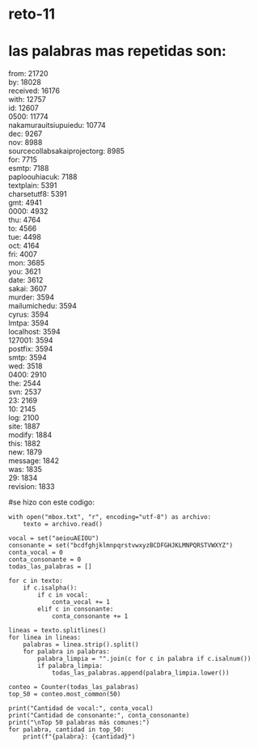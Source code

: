 # reto-11
# las palabras mas repetidas son:

  from: 21720  
by: 18028  
received: 16176  
with: 12757  
id: 12607  
0500: 11774  
nakamurauitsiupuiedu: 10774  
dec: 9267  
nov: 8988  
sourcecollabsakaiprojectorg: 8985  
for: 7715  
esmtp: 7188  
paploouhiacuk: 7188  
textplain: 5391  
charsetutf8: 5391  
gmt: 4941  
0000: 4932  
thu: 4764  
to: 4566  
tue: 4498  
oct: 4164  
fri: 4007  
mon: 3685  
you: 3621  
date: 3612  
sakai: 3607  
murder: 3594  
mailumichedu: 3594  
cyrus: 3594  
lmtpa: 3594  
localhost: 3594  
127001: 3594  
postfix: 3594  
smtp: 3594  
wed: 3518  
0400: 2910  
the: 2544  
svn: 2537  
23: 2169  
10: 2145  
log: 2100  
site: 1887  
modify: 1884  
this: 1882  
new: 1879  
message: 1842  
was: 1835  
29: 1834  
revision: 1833  

#se hizo con este codigo:

    with open("mbox.txt", "r", encoding="utf-8") as archivo:
        texto = archivo.read()

    vocal = set("aeiouAEIOU")
    consonante = set("bcdfghjklmnpqrstvwxyzBCDFGHJKLMNPQRSTVWXYZ")
    conta_vocal = 0
    conta_consonante = 0
    todas_las_palabras = []

    for c in texto:
        if c.isalpha():
            if c in vocal:
                conta_vocal += 1
            elif c in consonante:
                conta_consonante += 1

    lineas = texto.splitlines()
    for linea in lineas:
        palabras = linea.strip().split()
        for palabra in palabras:
            palabra_limpia = "".join(c for c in palabra if c.isalnum())
            if palabra_limpia:
                todas_las_palabras.append(palabra_limpia.lower())

    conteo = Counter(todas_las_palabras)
    top_50 = conteo.most_common(50)

    print("Cantidad de vocal:", conta_vocal)
    print("Cantidad de consonante:", conta_consonante)
    print("\nTop 50 palabras más comunes:")
    for palabra, cantidad in top_50:
        print(f"{palabra}: {cantidad}")
